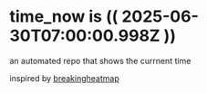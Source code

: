 # time_now is (( 2025-06-30T07:00:00.998Z ))

an automated repo that shows the currnent time

inspired by [breakingheatmap](https://github.com/breakingheatmap/breakingheatmap)